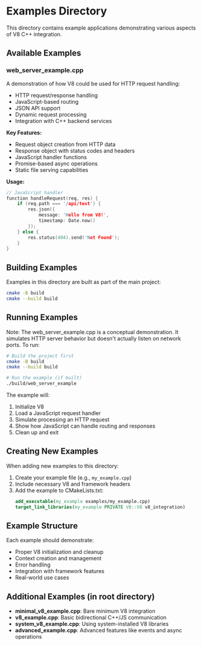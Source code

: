 # Examples Directory

This directory contains example applications demonstrating various aspects of V8 C++ integration.

## Available Examples

### web_server_example.cpp
A demonstration of how V8 could be used for HTTP request handling:
- HTTP request/response handling
- JavaScript-based routing
- JSON API support
- Dynamic request processing
- Integration with C++ backend services

**Key Features:**
- Request object creation from HTTP data
- Response object with status codes and headers
- JavaScript handler functions
- Promise-based async operations
- Static file serving capabilities

**Usage:**
```cpp
// JavaScript handler
function handleRequest(req, res) {
    if (req.path === '/api/test') {
        res.json({
            message: 'Hello from V8!',
            timestamp: Date.now()
        });
    } else {
        res.status(404).send('Not Found');
    }
}
```

## Building Examples

Examples in this directory are built as part of the main project:

```bash
cmake -B build
cmake --build build
```

## Running Examples

Note: The web_server_example.cpp is a conceptual demonstration. It simulates HTTP server behavior but doesn't actually listen on network ports. To run:

```bash
# Build the project first
cmake -B build
cmake --build build

# Run the example (if built)
./build/web_server_example
```

The example will:
1. Initialize V8
2. Load a JavaScript request handler
3. Simulate processing an HTTP request
4. Show how JavaScript can handle routing and responses
5. Clean up and exit

## Creating New Examples

When adding new examples to this directory:

1. Create your example file (e.g., `my_example.cpp`)
2. Include necessary V8 and framework headers
3. Add the example to CMakeLists.txt:
   ```cmake
   add_executable(my_example examples/my_example.cpp)
   target_link_libraries(my_example PRIVATE V8::V8 v8_integration)
   ```

## Example Structure

Each example should demonstrate:
- Proper V8 initialization and cleanup
- Context creation and management
- Error handling
- Integration with framework features
- Real-world use cases

## Additional Examples (in root directory)

- **minimal_v8_example.cpp**: Bare minimum V8 integration
- **v8_example.cpp**: Basic bidirectional C++/JS communication
- **system_v8_example.cpp**: Using system-installed V8 libraries
- **advanced_example.cpp**: Advanced features like events and async operations